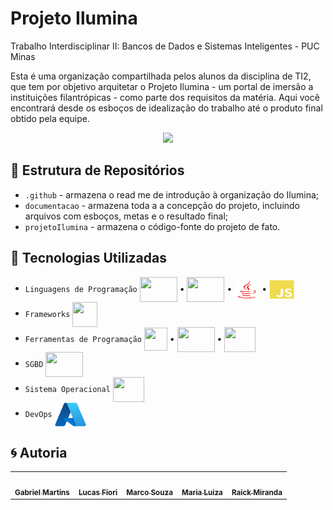 # Projeto Ilumina
Trabalho Interdisciplinar II: Bancos de Dados e Sistemas Inteligentes - PUC Minas

Esta é uma organização compartilhada pelos alunos da disciplina de TI2, que tem por objetivo arquitetar o Projeto Ilumina - um portal de imersão
a instituições filantrópicas - como parte dos requisitos da matéria. Aqui você encontrará desde os esboços de idealização do trabalho até o
produto final obtido pela equipe.

<p align="center"><img src="https://img.shields.io/badge/Status-CONCLU%C3%8DDO-green"/> </p>

## 🚩 Estrutura de Repositórios
- `.github` - armazena o read me de introdução à organização do Ilumina;
- `documentacao` - armazena toda a a concepção do projeto, incluindo arquivos com esboços, metas e o resultado final;
- `projetoIlumina` - armazena o código-fonte do projeto de fato.

## 📲 Tecnologias Utilizadas
- `Linguagens de Programação`
<img align="center" height="40" width="60" src="https://cdn.jsdelivr.net/gh/devicons/devicon/icons/html5/html5-original-wordmark.svg" /> • <img align="center" height="40" width="60" src="https://cdn.jsdelivr.net/gh/devicons/devicon/icons/css3/css3-original-wordmark.svg" /> • <img align="center" height="30" width="40" src="https://raw.githubusercontent.com/devicons/devicon/master/icons/java/java-plain.svg"> • <img align="center" height="30" width="40" src="https://raw.githubusercontent.com/devicons/devicon/master/icons/javascript/javascript-plain.svg"> 
- `Frameworks` <img align="center" height="40" width="40" src="https://sparkjava.com/img/logo.svg">
- `Ferramentas de Programação` <img align="center" height="37" width="37" src="https://www.eclipse.org/downloads/assets/public/images/logo-eclipse.png"> • <img align="center" height="40" width="60" src="https://cdn.jsdelivr.net/gh/devicons/devicon/icons/github/github-original.svg" /> • <img align="center" height="40" width="50" src="https://cdn.jsdelivr.net/gh/devicons/devicon/icons/vscode/vscode-original.svg" />
- `SGBD` <img align="center" height="40" width="60" src="https://cdn.jsdelivr.net/gh/devicons/devicon/icons/postgresql/postgresql-original-wordmark.svg" />
- `Sistema Operacional` <img align="center" height="40" width="50" src="https://cdn.jsdelivr.net/gh/devicons/devicon/icons/windows8/windows8-original.svg" /> 
- `DevOps` <img align="center" height="40" width="50" src="https://raw.githubusercontent.com/devicons/devicon/1119b9f84c0290e0f0b38982099a2bd027a48bf1/icons/azure/azure-original.svg" />

## 🌀 Autoria
<table align="center">
  <tr>
  <td align="center"><a href="https://github.com/Ferrasx"><img src="https://avatars.githubusercontent.com/u/84094936?v=4" width="100px;" alt=""/><br /><sub><b>Gabriel Martins</b></sub></a></td>
  <td align="center"><a href="https://github.com/fiori007"><img src="https://avatars.githubusercontent.com/u/82971295?v=4" width="100px;" alt=""/><br /><sub><b>Lucas Fiori</b></sub></a></td>
  <td align="center"><a href="https://github.com/marcoosouza"><img src="https://avatars.githubusercontent.com/u/84025912?v=4" width="100px;" alt=""/><br /><sub><b>Marco Souza</b></sub></a></td>
  <td align="center"><a href="https://github.com/marialuizalenti"><img src="https://avatars.githubusercontent.com/u/107136437?v=4" width="100px;" alt=""/><br /><sub><b>Maria Luiza</b></sub></a></td>
  <td align="center"><a href="https://github.com/Juunaz-for-real"><img src="https://avatars.githubusercontent.com/u/85577732?v=4" width="100px;" alt=""/><br /><sub><b>Raick Miranda</b></sub></a></td>
  </tr>
 </table>

